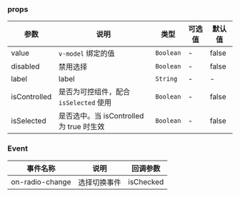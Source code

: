 <fa-anchor label="API" />

### props

| 参数         | 说明                                     | 类型      | 可选值 | 默认值 |
| ------------ | ---------------------------------------- | --------- | ------ | ------ |
| value        | `v-model` 绑定的值                       | `Boolean` | -      | false  |
| disabled     | 禁用选择                                 | `Boolean` | -      | false  |
| label        | label                                    | `String`  | -      | -      |
| isControlled | 是否为可控组件，配合 `isSelected` 使用   | `Boolean` | -      | false  |
| isSelected   | 是否选中。当 isControlled 为 true 时生效 | `Boolean` | -      | false  |

### Event

| 事件名称        | 说明         | 回调参数  |
| --------------- | ------------ | --------- |
| on-radio-change | 选择切换事件 | isChecked |
